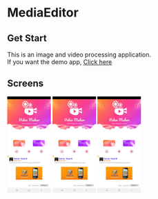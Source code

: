 # MediaEditor

## Get Start
This is an image and video processing application.<br>
If you want the demo app, <a href="https://github.com/Almighty11/MediaEditor/blob/master/app/release/app-release.apk"> Click here </a>

## Screens
<img src="/screens/android_10.jpg" width="20%"/>  <img src="/screens/android_10.jpg" width="20%"/>  <img src="/screens/android_10.jpg" width="20%"/><br>

